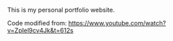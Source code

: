This is my personal portfolio website.

Code modified from: https://www.youtube.com/watch?v=ZpIel9cv4Jk&t=612s
